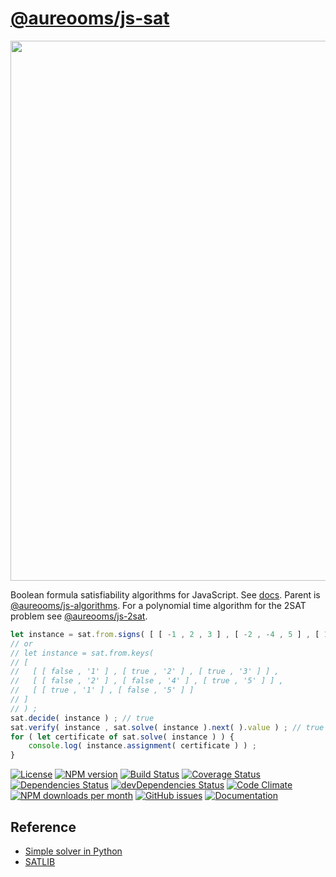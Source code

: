 [@aureooms/js-sat](https://aureooms.github.io/js-sat)
==

<img src="https://imgs.xkcd.com/comics/np_complete.png" width="864">

Boolean formula satisfiability algorithms for JavaScript.
See [docs](https://aureooms.github.io/js-sat).
Parent is [@aureooms/js-algorithms](https://github.com/aureooms/js-algorithms).
For a polynomial time algorithm for the 2SAT problem see
[@aureooms/js-2sat](https://github.com/aureooms/js-2sat).

```js
let instance = sat.from.signs( [ [ -1 , 2 , 3 ] , [ -2 , -4 , 5 ] , [ 1 , -5 ] ] ) ;
// or
// let instance = sat.from.keys(
// [
//   [ [ false , '1' ] , [ true , '2' ] , [ true , '3' ] ] ,
//   [ [ false , '2' ] , [ false , '4' ] , [ true , '5' ] ] ,
//   [ [ true , '1' ] , [ false , '5' ] ]
// ]
// ) ;
sat.decide( instance ) ; // true
sat.verify( instance , sat.solve( instance ).next( ).value ) ; // true
for ( let certificate of sat.solve( instance ) ) {
    console.log( instance.assignment( certificate ) ) ;
}
```

[![License](https://img.shields.io/github/license/aureooms/js-sat.svg?style=flat)](https://raw.githubusercontent.com/aureooms/js-sat/master/LICENSE)
[![NPM version](https://img.shields.io/npm/v/@aureooms/js-sat.svg?style=flat)](https://www.npmjs.org/package/@aureooms/js-sat)
[![Build Status](https://img.shields.io/travis/aureooms/js-sat.svg?style=flat)](https://travis-ci.org/aureooms/js-sat)
[![Coverage Status](https://img.shields.io/coveralls/aureooms/js-sat.svg?style=flat)](https://coveralls.io/r/aureooms/js-sat)
[![Dependencies Status](https://img.shields.io/david/aureooms/js-sat.svg?style=flat)](https://david-dm.org/aureooms/js-sat#info=dependencies)
[![devDependencies Status](https://img.shields.io/david/dev/aureooms/js-sat.svg?style=flat)](https://david-dm.org/aureooms/js-sat#info=devDependencies)
[![Code Climate](https://img.shields.io/codeclimate/github/aureooms/js-sat.svg?style=flat)](https://codeclimate.com/github/aureooms/js-sat)
[![NPM downloads per month](https://img.shields.io/npm/dm/@aureooms/js-sat.svg?style=flat)](https://www.npmjs.org/package/@aureooms/js-sat)
[![GitHub issues](https://img.shields.io/github/issues/aureooms/js-sat.svg?style=flat)](https://github.com/aureooms/js-sat/issues)
[![Documentation](https://aureooms.github.io/js-sat/badge.svg)](https://aureooms.github.io/js-sat/source.html)

## Reference

  - [Simple solver in Python](http://sahandsaba.com/understanding-sat-by-implementing-a-simple-sat-solver-in-python.html)
  - [SATLIB](http://www.cs.ubc.ca/~hoos/SATLIB/benchm.html)

